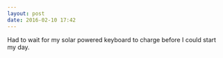 ```yaml
---
layout: post
date: 2016-02-10 17:42
---
```

Had to wait for my solar powered keyboard to charge before I could start my day.

